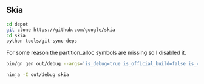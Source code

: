 ## Skia

```bash
cd depot
git clone https://github.com/google/skia
cd skia
python tools/git-sync-deps
```

For some reason the partition_alloc symbols are missing so I disabled it.

```bash
bin/gn gen out/debug --args='is_debug=true is_official_build=false is_component_build=true skia_enable_graphite=true skia_use_dawn=true skia_enable_gpu=true skia_use_gl=false skia_use_vulkan=false skia_use_metal=false target_cpu="x64" use_partition_alloc=false'

ninja -C out/debug skia
```